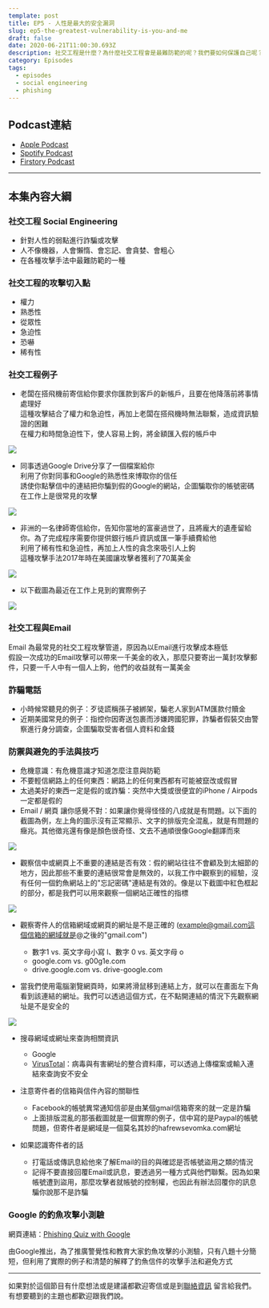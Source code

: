 ```yaml
---
template: post
title: EP5 - 人性是最大的安全漏洞
slug: ep5-the-greatest-vulnerability-is-you-and-me
draft: false
date: 2020-06-21T11:00:30.693Z
description: 社交工程是什麼？為什麼社交工程會是最難防範的呢？我們要如何保護自己呢？
category: Episodes
tags:
  - episodes
  - social engineering
  - phishing
---
```

## Podcast連結

* [Apple Podcast](https://podcasts.apple.com/tw/podcast/%E8%B3%87%E5%AE%89%E8%A7%A3%E5%A3%93%E7%B8%AE/id1513276667#episodeGuid=ckbpjnbi16ly90873qwcimcow)
* [Spotify Podcast](https://open.spotify.com/episode/3JMjIXaI3WLqFV4M1DpJV1)
* [Firstory Podcast](https://open.firstory.me/story/ckbpjnbi16ly90873qwcimcow)

- - -

## 本集內容大綱

### 社交工程 Social Engineering

* 針對人性的弱點進行詐騙或攻擊
* 人不像機器，人會懶惰、會忘記、會貪婪、會粗心
* 在各種攻擊手法中最難防範的一種

### 社交工程的攻擊切入點

* 權力
* 熟悉性
* 從眾性
* 急迫性
* 恐嚇
* 稀有性

### 社交工程例子

* 老闆在搭飛機前寄信給你要求你匯款到客戶的新帳戶，且要在他降落前將事情處理好\
  這種攻擊結合了權力和急迫性，再加上老闆在搭飛機時無法聯繫，造成資訊驗證的困難\
  在權力和時間急迫性下，使人容易上鉤，將金額匯入假的帳戶中

![](/media/social_engineer_example1.jpg)

* 同事透過Google Drive分享了一個檔案給你\
  利用了你對同事和Google的熟悉性來博取你的信任\
  誘使你點擊信中的連結把你騙到假的Google的網站，企圖騙取你的帳號密碼\
  在工作上是很常見的攻擊

![](/media/social_engineer_example2.jpg)

* 非洲的一名律師寄信給你，告知你當地的富豪過世了，且將龐大的遺產留給你。為了完成程序需要你提供銀行帳戶資訊或匯一筆手續費給他\
  利用了稀有性和急迫性，再加上人性的貪念來吸引人上鉤\
  這種攻擊手法2017年時在美國讓攻擊者獲利了70萬美金

![](/media/social_engineer_example3.jpg)

* 以下截圖為最近在工作上見到的實際例子

![](/media/nigeria_phishing.png)

### **社交工程與Email**

Email 為最常見的社交工程攻擊管道，原因為以Email進行攻擊成本極低\
假設一次成功的Email攻擊可以帶來一千美金的收入，那麼只要寄出一萬封攻擊郵件，只要一千人中有一個人上鉤，他們的收益就有一萬美金

### **詐騙電話**

* 小時候常聽見的例子：歹徒謊稱孫子被綁架，騙老人家到ATM匯款付贖金
* 近期美國常見的例子：指控你因寄送包裹而涉嫌跨國犯罪，詐騙者假裝交由警察進行身分調查，企圖騙取受害者個人資料和金錢

### 防禦與避免的手法與技巧

* 危機意識：有危機意識才知道怎麼注意與防範
* 不要輕信網路上的任何東西：網路上的任何東西都有可能被竄改或假冒
* 太過美好的東西一定是假的或詐騙：突然中大獎或很便宜的iPhone / Airpods一定都是假的
* Email / 網頁 讓你感覺不對：如果讓你覺得怪怪的八成就是有問題。以下面的截圖為例，左上角的圖示沒有正常顯示、文字的排版完全混亂，就是有問題的癥兆。其他徵兆還有像是顏色很奇怪、文去不通順很像Google翻譯而來

![](/media/twitter_phishing.jpg)

* 觀察信中或網頁上不重要的連結是否有效：假的網站往往不會顧及到太細節的地方，因此那些不重要的連結很常會是無效的，以我工作中觀察到的經驗，沒有任何一個釣魚網站上的"忘記密碼"連結是有效的。像是以下截圖中紅色框起的部分，都是我們可以用來觀察一個網站正確性的指標

![](/media/outlook_screenshot.jpg)

* 觀察寄件人的信箱網域或網頁的網址是不是正確的 (example@gmail.com這個信箱的網域就是@之後的"gmail.com")

  * 數字1 vs. 英文字母小寫 l、數字 0 vs. 英文字母 o
  * google.com vs. g00g1e.com
  * drive.google.com vs. drive-google.com
* 當我們使用電腦瀏覽網頁時，如果將滑鼠移到連結上方，就可以在畫面左下角看到該連結的網址。我們可以透過這個方式，在不點開連結的情況下先觀察網址是不是安全的

![](/media/urlhighlight_screenshot.jpg)

* 搜尋網域或網址來查詢相關資訊

  * Google
  * [VirusTotal](https://www.virustotal.com/gui/home/upload)：病毒與有害網址的整合資料庫，可以透過上傳檔案或輸入連結來查詢安不安全
* 注意寄件者的信箱與信件內容的關聯性

  * Facebook的帳號異常通知信卻是由某個gmail信箱寄來的就一定是詐騙
  * 上面排版混亂的那張截圖就是一個實際的例子，信中寫的是Paypal的帳號問題，但寄件者是網域是一個莫名其妙的hafrewsevomka.com網址
* 如果認識寄件者的話

  * 打電話或傳訊息給他來了解Email的目的與確認是否帳號盜用之類的情況
  * 記得不要直接回覆Email或訊息，要透過另一種方式與他們聯繫。因為如果帳號遭到盜用，那麼攻擊者就帳號的控制權，也因此有辦法回覆你的訊息騙你說那不是詐騙

### Google 的釣魚攻擊小測驗

網頁連結：[Phishing Quiz with Google](https://phishingquiz.withgoogle.com/?hl=zh-TW)

由Google推出，為了推廣警覺性和教育大家釣魚攻擊的小測驗，只有八題十分簡短，但利用了實際的例子和清楚的解釋了釣魚信件的攻擊手法和避免方式

[](https://phishingquiz.withgoogle.com/?hl=zh-TW)

- - -

如果對於這個節目有什麼想法或是建議都歡迎寄信或是到[聯絡資訊](/pages/contacts) 留言給我們。 有想要聽到的主題也都歡迎跟我們說。